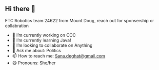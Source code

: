 ## Hi there 👋



FTC Robotics team 24622 from Mount Doug, reach out for sponsership or collabration

- 🔭 I’m currently working on CCC
- 🌱 I’m currently learning Java!
- 👯 I’m looking to collaborate on Anything
- 💬 Ask me about: Politics
- 📫 How to reach me: Sana.deghat@gmail.com
- 😄 Pronouns: She/her
